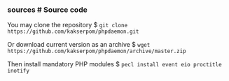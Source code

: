 ### sources # Source code

You may clone the repository
$&nbsp;`git clone https://github.com/kakserpom/phpdaemon.git`

Or download current version as an archive
$&nbsp;`wget https://github.com/kakserpom/phpdaemon/archive/master.zip`

Then install mandatory PHP modules
$&nbsp;`pecl install event eio proctitle inotify`